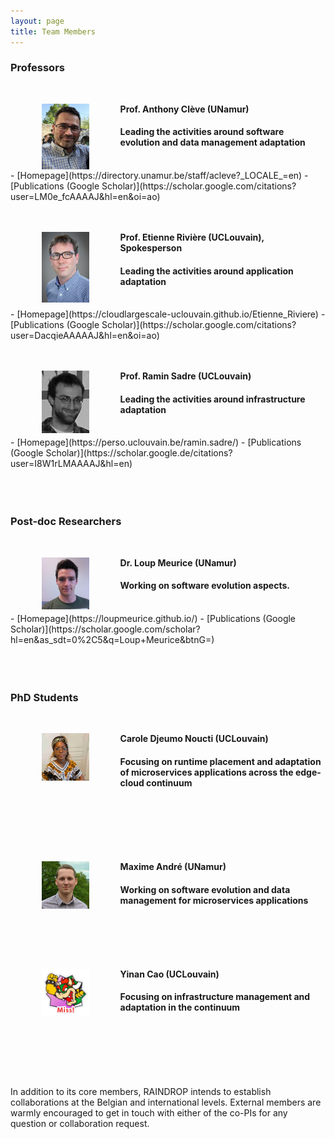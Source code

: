 ```yaml
---
layout: page
title: Team Members
---
```


### Professors
<br/>

**<img src="/images/anthony.jpg" height="15%" width="15%" style="float: left; margin: 0px 50px;">Prof. Anthony Clève (UNamur)**
<h4>Leading the activities around software evolution and data management adaptation</h4>
<br/>
- [Homepage](https://directory.unamur.be/staff/acleve?_LOCALE_=en)
- [Publications (Google Scholar)](https://scholar.google.com/citations?user=LM0e_fcAAAAJ&hl=en&oi=ao)

<br/>
<br/>
<br/>

**<img src="/images/etienne.jpg" height="15%" width="15%" style="float: left; margin: 0px 50px;">Prof. Etienne Rivière (UCLouvain), Spokesperson**
<h4>Leading the activities around application adaptation</h4>
<br/>
- [Homepage](https://cloudlargescale-uclouvain.github.io/Etienne_Riviere)
- [Publications (Google Scholar)](https://scholar.google.com/citations?user=DacqieAAAAAJ&hl=en&oi=ao)

<br/>
<br/>
<br/>

**<img src="/images/ramin.jpg" height="15%" width="15%" style="float: left; margin: 0px 50px;">Prof. Ramin Sadre (UCLouvain)**
<h4>Leading the activities around infrastructure adaptation</h4>
<br/>
- [Homepage](https://perso.uclouvain.be/ramin.sadre/)
- [Publications (Google Scholar)](https://scholar.google.de/citations?user=I8W1rLMAAAAJ&hl=en)

<br/>
<br/>
<br/>
<br/>

### Post-doc Researchers

<br/>

**<img src="/images/loup.jpg" height="15%" width="15%" style="float: left; margin: 0px 50px;">Dr. Loup Meurice (UNamur)**
<h4>Working on software evolution aspects.</h4>
<br/>
- [Homepage](https://loupmeurice.github.io/)
- [Publications (Google Scholar)](https://scholar.google.com/scholar?hl=en&as_sdt=0%2C5&q=Loup+Meurice&btnG=)
<br/>
<br/>
<br/>
<br/>

### PhD Students

<br/>

**<img src="/images/carole.jpg" height="15%" width="15%" style="float: left; margin: 0px 50px;">Carole Djeumo Noucti (UCLouvain)**
<h4>Focusing on runtime placement and adaptation of microservices applications across the edge-cloud continuum</h4>
<br/>
<br/>
<br/>
<br/>
<br/>

**<img src="/images/maxime.jpg" height="15%" width="15%" style="float: left; margin: 0px 50px;">Maxime André (UNamur)**
<h4>Working on software evolution and data management for microservices applications</h4>

<br/>
<br/>
<br/>
<br/>

**<img src="/images/yinan.png" height="15%" width="15%" style="float: left; margin: 0px 50px;">Yinan Cao (UCLouvain)**
<h4>Focusing on infrastructure management and adaptation in the continuum</h4>
<br/>
<br/>
<br/>
<br/>
<br/>



<p class="message">
    In addition to its core members, RAINDROP intends to establish collaborations at the Belgian and international levels. External members are warmly encouraged to get in touch with either of the co-PIs for any question or collaboration request.
</p>


